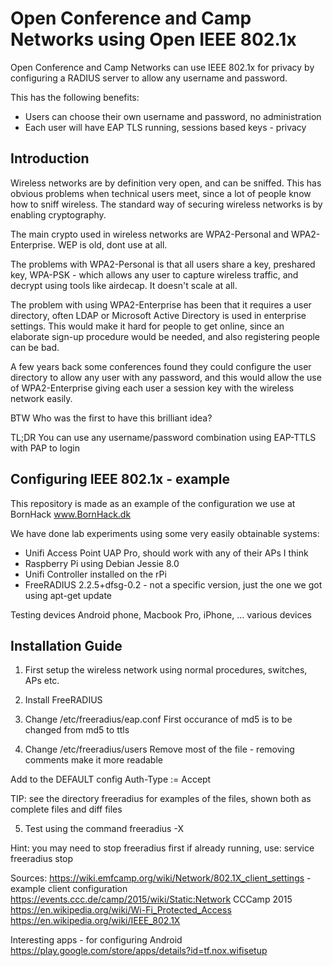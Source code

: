 # Open Conference and Camp Networks using Open IEEE 802.1x

Open Conference and Camp Networks can use IEEE 802.1x for privacy by configuring a RADIUS server to allow any username and password.

This has the following benefits:
* Users can choose their own username and password, no administration
* Each user will have EAP TLS running, sessions based keys - privacy

## Introduction

Wireless networks are by definition very open, and can be sniffed. This has
obvious problems when technical users meet, since a lot of people know how to
sniff wireless. The standard way of securing wireless networks is by enabling
cryptography.

The main crypto used in wireless networks are WPA2-Personal and WPA2-Enterprise.
WEP is old, dont use at all.

The problems with WPA2-Personal is that all users share a key, preshared key,
WPA-PSK - which allows any user to capture wireless traffic, and decrypt using
tools like airdecap. It doesn't scale at all.

The problem with using WPA2-Enterprise has been that it requires a user
directory, often LDAP or Microsoft Active Directory is used in enterprise
settings. This would make it hard for people to get online, since an elaborate
sign-up procedure would be needed, and also registering people can be bad.

A few years back some conferences found they could configure the user directory
to allow any user with any password, and this would allow the use of
WPA2-Enterprise giving each user a session key with the wireless network easily.

BTW Who was the first to have this brilliant idea?

TL;DR
You can use any username/password combination using EAP-TTLS with PAP to login


## Configuring IEEE 802.1x - example

This repository is made as an example of the configuration we use at BornHack www.BornHack.dk

We have done lab experiments using some very easily obtainable systems:
* Unifi Access Point UAP Pro, should work with any of their APs I think
* Raspberry Pi using Debian Jessie 8.0
* Unifi Controller installed on the rPi
* FreeRADIUS 2.2.5+dfsg-0.2 - not a specific version, just the one we got using apt-get update

Testing devices Android phone, Macbook Pro, iPhone, ... various devices


## Installation Guide

1) First setup the wireless network using normal procedures, switches, APs etc.

2) Install FreeRADIUS

3) Change /etc/freeradius/eap.conf
First occurance of md5 is to be changed from md5 to ttls

4) Change /etc/freeradius/users
Remove most of the file - removing comments make it more readable

Add to the DEFAULT config
Auth-Type := Accept

TIP: see the directory freeradius for examples of the files, shown both as complete files and diff files

5) Test using the command
freeradius -X

Hint: you may need to stop freeradius first if already running, use:
service freeradius stop



Sources:
https://wiki.emfcamp.org/wiki/Network/802.1X_client_settings - example client configuration
https://events.ccc.de/camp/2015/wiki/Static:Network CCCamp 2015
https://en.wikipedia.org/wiki/Wi-Fi_Protected_Access
https://en.wikipedia.org/wiki/IEEE_802.1X


Interesting apps - for configuring Android
https://play.google.com/store/apps/details?id=tf.nox.wifisetup
